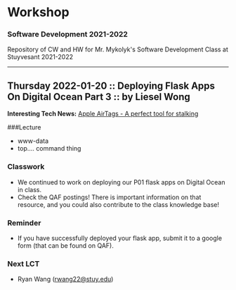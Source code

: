 # Workshop 
### Software Development 2021-2022 

Repository of CW and HW for Mr. Mykolyk's Software Development Class at Stuyvesant 2021-2022


---

## Thursday 2022-01-20 :: Deploying Flask Apps On Digital Ocean Part 3 :: by Liesel Wong

**Interesting Tech News:** [Apple AirTags - A perfect tool for stalking](https://www.bbc.com/news/technology-60004257)

###Lecture
* www-data
* top.... command thing

### Classwork
* We continued to work on deploying our P01 flask apps on Digital Ocean in class.
* Check the QAF postings! There is important information on that resource, and you could also contribute to the class knowledge base!

### Reminder
* If you have successfully deployed your flask app, submit it to a google form (that can be found on QAF).

### Next LCT
* Ryan Wang (rwang22@stuy.edu)

